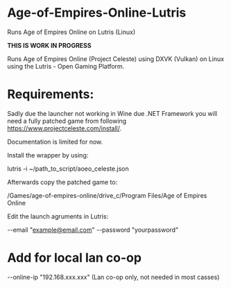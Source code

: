 # Age-of-Empires-Online-Lutris

Runs Age of Empires Online on Lutris (Linux)

**THIS IS WORK IN PROGRESS**

Runs Age of Empires Online (Project Celeste) using DXVK (Vulkan) on Linux using the Lutris - Open Gaming Platform.

# Requirements:

Sadly due the launcher not working in Wine due .NET Framework you will need a fully patched game from following https://www.projectceleste.com/install/.

Documentation is limited for now.

Install  the wrapper by using:

lutris -i ~/path_to_script/aoeo_celeste.json

Afterwards copy the patched game to:

/Games/age-of-empires-online/drive_c/Program Files/Age of Empires Online

Edit the launch agruments in Lutris:

--email "example@email.com"
--password "yourpassword"

# Add for local lan co-op

--online-ip "192.168.xxx.xxx" (Lan co-op only, not needed in most casses)
